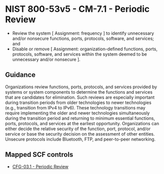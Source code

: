 # NIST 800-53v5 - CM-7.1 - Periodic Review
- Review the system \[ Assignment: frequency \] to identify unnecessary and/or nonsecure functions, ports, protocols, software, and services; and
- Disable or remove \[ Assignment: organization-defined functions, ports, protocols, software, and services within the system deemed to be unnecessary and/or nonsecure \].
## Guidance
Organizations review functions, ports, protocols, and services provided by systems or system components to determine the functions and services that are candidates for elimination. Such reviews are especially important during transition periods from older technologies to newer technologies (e.g., transition from IPv4 to IPv6). These technology transitions may require implementing the older and newer technologies simultaneously during the transition period and returning to minimum essential functions, ports, protocols, and services at the earliest opportunity. Organizations can either decide the relative security of the function, port, protocol, and/or service or base the security decision on the assessment of other entities. Unsecure protocols include Bluetooth, FTP, and peer-to-peer networking.
## Mapped SCF controls
- [CFG-03.1 - Periodic Review](../scf/cfg-031-periodicreview.md)
